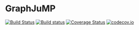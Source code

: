 # GraphJuMP

[![Build Status](https://travis-ci.org/dourouc05/GraphJuMP.jl.svg?branch=master)](https://travis-ci.org/dourouc05/GraphJuMP.jl) [![Build status](https://ci.appveyor.com/api/projects/status/kr38xg2xkn4qad5v?svg=true)](https://ci.appveyor.com/project/dourouc05/graphjump-jl) [![Coverage Status](https://coveralls.io/repos/dourouc05/GraphJuMP.jl/badge.svg?branch=master&service=github)](https://coveralls.io/github/dourouc05/GraphJuMP.jl?branch=master) [![codecov.io](http://codecov.io/github/dourouc05/GraphJuMP.jl/coverage.svg?branch=master)](http://codecov.io/github/dourouc05/GraphJuMP.jl?branch=master)
